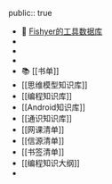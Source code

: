 public:: true

- 🧰 [Fishyer的工具数据库](https://notion.fishyer.com/Fishyer-708f0570fbec4dcc896cadabcd2d0c9a)
-
-
-
- 📚 [[书单]]
- [[思维模型知识库]]
- [[编程知识库]]
- [[Android知识库]]
- [[通识知识库]]
- [[网课清单]]
- [[信源清单]]
- [[书签清单]]
- [[编程知识大纲]]
-